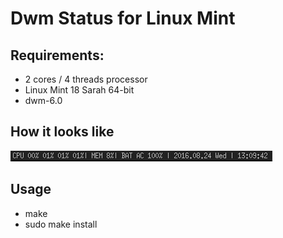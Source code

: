 # Dwm Status for Linux Mint
## Requirements:
* 2 cores / 4 threads processor
* Linux Mint 18 Sarah 64-bit
* dwm-6.0

## How it looks like
![Linux Mint - Dwm Status](https://github.com/ip413/dwmstatus/blob/master/dwmstatus.png)

## Usage
* make
* sudo make install
